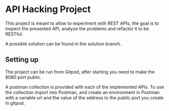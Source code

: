 # API Hacking Project

This project is meant to allow to experiment with REST APIs, 
the goal is to inspect the presented API, analyze the problems
and refactor it to be RESTful.

A possible solution can be found in the solution branch.

## Setting up

The project can be run from Gitpod, after starting you need to 
make the 8080 port public.

A postman collection is provided with each of the implemented
APIs. To use the collection import into Postman, and create an
environment in Postman with a variable url and the value of the
address to the public port you create in gitpod.

